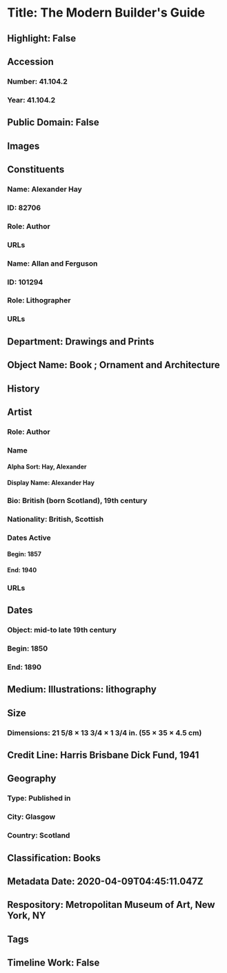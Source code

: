 # Title: The Modern Builder's Guide
## Highlight: False
## Accession
### Number: 41.104.2
### Year: 41.104.2
## Public Domain: False
## Images
## Constituents
### Name: Alexander Hay
### ID: 82706
### Role: Author
### URLs
### Name: Allan and Ferguson
### ID: 101294
### Role: Lithographer
### URLs
## Department: Drawings and Prints
## Object Name: Book ; Ornament and Architecture
## History
## Artist
### Role: Author
### Name
#### Alpha Sort: Hay, Alexander
#### Display Name: Alexander Hay
### Bio: British (born Scotland), 19th century
### Nationality: British, Scottish
### Dates Active
#### Begin: 1857
#### End: 1940
### URLs
## Dates
### Object: mid-to late 19th century
### Begin: 1850
### End: 1890
## Medium: Illustrations: lithography
## Size
### Dimensions: 21 5/8 × 13 3/4 × 1 3/4 in. (55 × 35 × 4.5 cm)
## Credit Line: Harris Brisbane Dick Fund, 1941
## Geography
### Type: Published in
### City: Glasgow
### Country: Scotland
## Classification: Books
## Metadata Date: 2020-04-09T04:45:11.047Z
## Respository: Metropolitan Museum of Art, New York, NY
## Tags
## Timeline Work: False